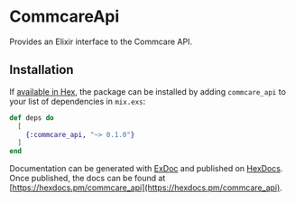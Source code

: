 # CommcareApi

Provides an Elixir interface to the Commcare API.

## Installation

If [available in Hex](https://hex.pm/docs/publish), the package can be installed
by adding `commcare_api` to your list of dependencies in `mix.exs`:

```elixir
def deps do
  [
    {:commcare_api, "~> 0.1.0"}
  ]
end
```

Documentation can be generated with [ExDoc](https://github.com/elixir-lang/ex_doc)
and published on [HexDocs](https://hexdocs.pm). Once published, the docs can
be found at [https://hexdocs.pm/commcare_api](https://hexdocs.pm/commcare_api).

